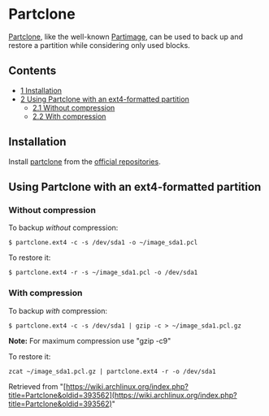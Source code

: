 # Partclone

[Partclone](http://partclone.org), like the well-known [Partimage](http://www.partimage.org/Main_Page), can be used to back up and restore a partition while considering only used blocks.

## Contents

*   [1 Installation](#Installation)
*   [2 Using Partclone with an ext4-formatted partition](#Using_Partclone_with_an_ext4-formatted_partition)
    *   [2.1 Without compression](#Without_compression)
    *   [2.2 With compression](#With_compression)

## Installation

Install [partclone](https://www.archlinux.org/packages/?name=partclone) from the [official repositories](/index.php/Official_repositories "Official repositories").

## Using Partclone with an ext4-formatted partition

### Without compression

To backup _without_ compression:

```
$ partclone.ext4 -c -s /dev/sda1 -o ~/image_sda1.pcl

```

To restore it:

```
$ partclone.ext4 -r -s ~/image_sda1.pcl -o /dev/sda1

```

### With compression

To backup _with_ compression:

```
$ partclone.ext4 -c -s /dev/sda1 | gzip -c > ~/image_sda1.pcl.gz

```

**Note:** For maximum compression use "gzip -c9"

To restore it:

```
zcat ~/image_sda1.pcl.gz | partclone.ext4 -r -o /dev/sda1

```

Retrieved from "[https://wiki.archlinux.org/index.php?title=Partclone&oldid=393562](https://wiki.archlinux.org/index.php?title=Partclone&oldid=393562)"